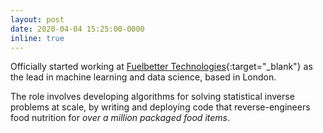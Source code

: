 ```yaml
---
layout: post
date: 2020-04-04 15:25:00-0000
inline: true
---
```


Officially started working at [Fuelbetter Technologies](https://www.fuelbetter.co/){:target="\_blank"} as the lead in machine learning and data science, based in London.

The role involves developing algorithms for solving statistical inverse problems at scale, by writing and deploying code that reverse-engineers food nutrition for _over a million packaged food items_.
